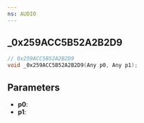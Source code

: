 ```yaml
---
ns: AUDIO
---
```

## _0x259ACC5B52A2B2D9

```c
// 0x259ACC5B52A2B2D9
void _0x259ACC5B52A2B2D9(Any p0, Any p1);
```

## Parameters
* **p0**:
* **p1**:
